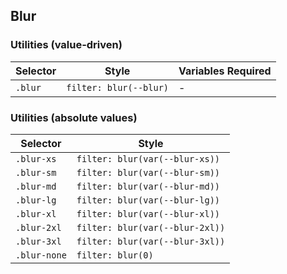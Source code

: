 ## Blur

### Utilities (value-driven)

| Selector | Style                  | Variables Required |
| -------- | ---------------------- | ------------------ |
| `.blur`  | `filter: blur(--blur)` | -                  |

### Utilities (absolute values)

| Selector     | Style                           |
| ------------ | ------------------------------- |
| `.blur-xs`   | `filter: blur(var(--blur-xs))`  |
| `.blur-sm`   | `filter: blur(var(--blur-sm))`  |
| `.blur-md`   | `filter: blur(var(--blur-md))`  |
| `.blur-lg`   | `filter: blur(var(--blur-lg))`  |
| `.blur-xl`   | `filter: blur(var(--blur-xl))`  |
| `.blur-2xl`  | `filter: blur(var(--blur-2xl))` |
| `.blur-3xl`  | `filter: blur(var(--blur-3xl))` |
| `.blur-none` | `filter: blur(0)`               |
